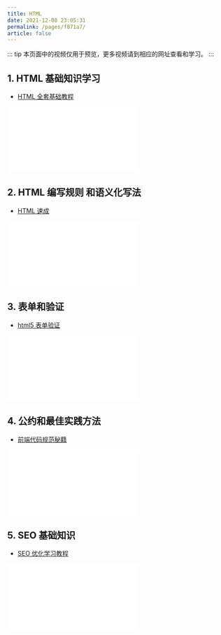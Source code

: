 ```yaml
---
title: HTML
date: 2021-12-08 23:05:31
permalink: /pages/f871a7/
article: false
---
```


::: tip
本页面中的视频仅用于预览，更多视频请到相应的网址查看和学习。
:::

## 1. HTML 基础知识学习

- [HTML 全套基础教程](https://www.bilibili.com/video/BV11t411K74Q)
<iframe src="//player.bilibili.com/player.html?aid=62468669&bvid=BV11t411K74Q&cid=108552052&page=1" scrolling="no" border="0" frameborder="no" framespacing="0" allowfullscreen="true"> </iframe>

## 2. HTML 编写规则 和语义化写法

- [HTML 速成](https://www.bilibili.com/video/BV1vs411M7aT)
<iframe src="//player.bilibili.com/player.html?aid=28878158&bvid=BV1vs411M7aT&cid=50057072&page=1" scrolling="no" border="0" frameborder="no" framespacing="0" allowfullscreen="true"> </iframe>

## 3. 表单和验证

- [html5 表单验证](https://www.bilibili.com/video/BV16K4y1Z7Gb)
<iframe src="//player.bilibili.com/player.html?aid=927785227&bvid=BV16K4y1Z7Gb&cid=257564672&page=1" scrolling="no" border="0" frameborder="no" framespacing="0" allowfullscreen="true"> </iframe>

## 4. 公约和最佳实践方法

- [前端代码规范秘籍](https://www.bilibili.com/video/BV19P4y147Jz)
<iframe src="//player.bilibili.com/player.html?aid=889381807&bvid=BV19P4y147Jz&cid=379070815&page=1" scrolling="no" border="0" frameborder="no" framespacing="0" allowfullscreen="true"> </iframe>

## 5. SEO 基础知识

- [SEO 优化学习教程](https://www.bilibili.com/video/BV1fE411J7ya)
<iframe src="//player.bilibili.com/player.html?aid=92702498&bvid=BV1fE411J7ya&cid=158176870&page=1" scrolling="no" border="0" frameborder="no" framespacing="0" allowfullscreen="true"> </iframe>
